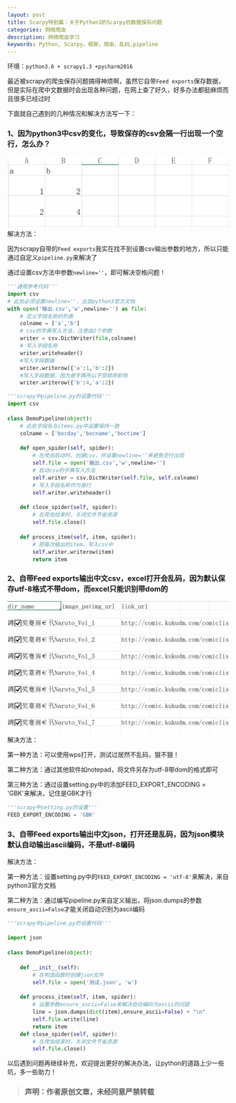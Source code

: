 ```yaml
---
layout: post
title: Scarpy特别篇：关于Python3的Scarpy的数据保存问题
categories: 网络爬虫
description: 网络爬虫学习
keywords: Python, Scarpy，框架，爬虫，乱码,pipeline
---
```


环境：`python3.6 + scrapy1.3 +pycharm2016`

最近被scrapy的爬虫保存问题搞得神烦啊，虽然它自带`Feed exports`保存数据，但是实际在爬中文数据时会出现各种问题，在网上查了好久，好多办法都挺麻烦而且很多已经过时

下面就自己遇到的几种情况和解决方法写一下：

### 1、因为python3中csv的变化，导致保存的csv会隔一行出现一个空行，怎么办？
![1](/images/blog/2017-08-04_0.png)
解决方法：

因为scrapy自带的`Feed exports`我实在找不到设置csv输出参数的地方，所以只能通过自定义`pipeline.py`来解决了

通过设置csv方法中参数`newline=''`，即可解决空格问题！


```python
'''通用参考代码'''
import csv
# 此处必须设置newline=''，出自python3官方文档
with open('输出.csv','w',newline='') as file:
    # 定义字段名称的列表
    colname = ['a','b']
    # csv的字典写入方法，注意由2个参数
    writer = csv.DictWriter(file,colname)
    # 写入字段名称
    writer.writeheader()
    #写入字段数据
    writer.writerow({'a':1,'b':2})
    #写入字段数据，因为是字典所以不受顺序影响
    writer.writerow({'b':4,'a':2})
```


```python
'''scrapy中pipeline.py的设置代码'''
import csv

class DemoPipeline(object):
    # 此处字段名与items.py中设置保持一致
    colname = ['bocday','bocname','boctime']

    def open_spider(self, spider):
        # 在爬虫启动时，创建csv，并设置newline=''来避免空行出现
        self.file = open('输出.csv','w',newline='')
        # 启动csv的字典写入方法
        self.writer = csv.DictWriter(self.file, self.colname)
        # 写入字段名称作为首行
        self.writer.writeheader()

    def close_spider(self, spider):
        # 在爬虫结束时，关闭文件节省资源
        self.file.close()

    def process_item(self, item, spider):
        # 把每次输出的item，写入csv中
        self.writer.writerow(item)
        return item
```

### 2、自带Feed exports输出中文csv，excel打开会乱码，因为默认保存utf-8格式不带dom，而excel只能识别带dom的
![2](/images/blog/2017-08-04_1.png)
解决方法：

第一种方法：可以使用wps打开，测试过居然不乱码，狠不狠！

第二种方法：通过其他软件如notepad，将文件另存为utf-8带dom的格式即可

第三种方法：通过设置setting.py中的添加FEED_EXPORT_ENCODING = 'GBK'来解决，记住是GBK才行


```python
'''scrapy中setting.py的设置'''
FEED_EXPORT_ENCODING = 'GBK'
```

### 3、自带Feed exports输出中文json，打开还是乱码，因为json模块默认自动输出ascii编码，不是utf-8编码
解决方法：

第一种方法：设置setting.py中的`FEED_EXPORT_ENCODING = 'utf-8'`来解决，来自python3官方文档

第二种方法：通过编写pipeline.py来自定义输出，将json.dumps的参数`ensure_ascii=False`才能关闭自动识别为ascii编码


```python
'''scrapy中pipeline.py的设置代码'''

import json

class DemoPipeline(object):

    def __init__(self):
        # 在构造函数时创建json文件
        self.file = open('测试.json', 'w')

    def process_item(self, item, spider):
        # 设置参数ensure_ascii=False来解决自动编码为ascii的问题
        line = json.dumps(dict(item),ensure_ascii=False) + "\n"
        self.file.write(line)
        return item
    def close_spider(self, spider):
        # 在爬虫结束时，关闭文件节省资源
        self.file.close()
```

以后遇到问题再继续补充，欢迎提出更好的解决办法，让python的道路上少一些坑，多一些助力！

>### 声明：作者原创文章，未经同意严禁转载
